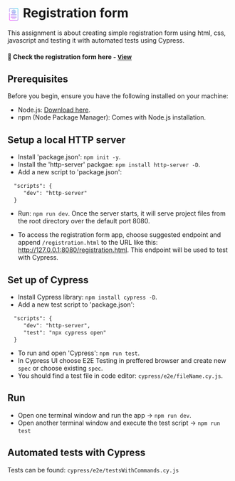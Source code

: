 # <span><img src="./form.png" alt=registration style="height: 1em; vertical-align: middle;"></span>  Registration form

This assignment is about creating simple registration form using html, css, javascript and testing it with automated tests using Cypress.

<h4>🔹 Check the registration form here - <a href="https://simonakom.github.io/registration-form-list/registration.html" style="font-size:small;">View</a><h4>


## Prerequisites

Before you begin, ensure you have the following installed on your machine:

- Node.js: [Download here](https://nodejs.org/).
- npm (Node Package Manager): Comes with Node.js installation.


## Setup a local HTTP server

- Install 'package.json': `npm init -y`.
- Install the 'http-server' packgae: `npm install http-server -D`.
- Add a new script to 'package.json': 

````
  "scripts": {
     "dev": "http-server"
  }
````

- Run: `npm run dev`. Once the server starts, it will serve project files from the root directory over the default port 8080.

- To access the registration form app, choose suggested endpoint and append `/registration.html` to the URL like this: http://127.0.0.1:8080/registration.html. This endpoint will be used to test with Cypress.

## Set up of Cypress

- Install Cypress library: `npm install cypress -D`.
- Add a new test script to 'package.json': 

````
  "scripts": {
     "dev": "http-server",
     "test": "npx cypress open"
  }
````
- To run and open 'Cypress':  `npm run test`.
- In Cypress UI choose E2E Testing in preffered browser and create new `spec` or choose existing `spec`. 
- You should find a test file in code editor: `cypress/e2e/fileName.cy.js`.

## Run

- Open one terminal window and run the app -> `npm run dev`.
- Open another terminal window and execute the test script -> `npm run test`

## Automated tests with Cypress

Tests can be found: `cypress/e2e/testsWithCommands.cy.js`
